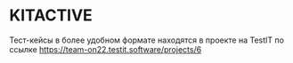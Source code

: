 # KITACTIVE

Тест-кейсы в более удобном формате находятся в проекте на TestIT по ссылке https://team-on22.testit.software/projects/6
